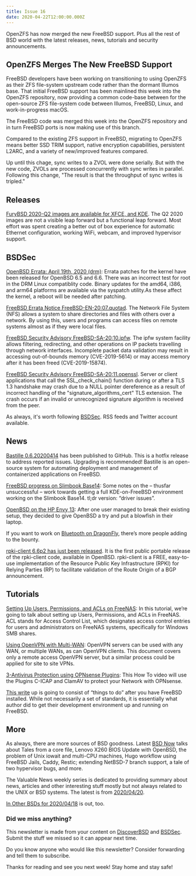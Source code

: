 ```yaml
---
title: Issue 16
date: 2020-04-22T12:00:00.000Z
---
```


OpenZFS has now merged the new FreeBSD support. Plus all the rest of BSD world with the latest releases, news, tutorials and security announcements.

<!-- more -->

## OpenZFS Merges The New FreeBSD Support

FreeBSD developers have been working on transitioning to using OpenZFS as their ZFS file-system upstream code rather than the dormant Illumos base. That initial FreeBSD support has been mainlined this week into the OpenZFS repository, now providing a common code-base between for the open-source ZFS file-system code between Illumos, FreeBSD, Linux, and work-in-progress macOS.

The FreeBSD code was merged this week into the OpenZFS repository and in turn FreeBSD ports is now making use of this branch.

Compared to the existing ZFS support in FreeBSD, migrating to OpenZFS means better SSD TRIM support, native encryption capabilities, persistent L2ARC, and a variety of new/improved features compared.

Up until this chage, sync writes to a ZVOL were done serially. But with the new code, ZVOLs are processed concurrently with sync writes in parallel. Following this change, "The result is that the throughput of sync writes is tripled."

## Releases

[FuryBSD 2020-Q2 images are available for XFCE, and KDE](https://www.furybsd.org/furybsd-2020-q2-images-are-available-for-xfce-and-kde/?utm_source=bsdweekly). The Q2 2020 images are not a visible leap forward but a functional leap forward.  Most effort was spent creating a better out of box experience for automatic Ethernet configuration, working WiFi, webcam, and improved hypervisor support.  

## BSDSec

[OpenBSD Errata: April 19th, 2020 (drm)](https://bsdsec.net/articles/openbsd-errata-april-19th-2020-drm?utm_source=bsdweekly): Errata patches for the kernel have been released for OpenBSD 6.5 and 6.6. There was an incorrect test for root in the DRM Linux compatiblity code. Binary updates for the amd64, i386, and arm64 platforms are available via the syspatch utility.As these affect the kernel, a reboot will be needed after patching.

[FreeBSD Errata Notice FreeBSD-EN-20:07.quotad](https://bsdsec.net/articles/freebsd-announce-freebsd-errata-notice-freebsd-en-20-07-quotad?utm_source=bsdweekly). The Network File System (NFS) allows a system to share directories and files with others over a network.  By using this, users and programs can access files on remote systems almost as if they were local files.

[FreeBSD Security Advisory FreeBSD-SA-20:10.ipfw](https://bsdsec.net/articles/freebsd-announce-freebsd-security-advisory-freebsd-sa-20-10-ipfw?utm_source=bsdweekly). The ipfw system facility allows filtering, redirecting, and other operations on IP packets travelling through network interfaces. Incomplete packet data validation may result in accessing out-of-bounds memory (CVE-2019-5614) or may access memory after it has been freed (CVE-2019-15874).

[FreeBSD Security Advisory FreeBSD-SA-20:11.openssl](https://bsdsec.net/articles/freebsd-announce-freebsd-security-advisory-freebsd-sa-20-11-openssl?utm_source=bsdweekly). Server or client applications that call the SSL_check_chain() function during or after a TLS 1.3 handshake may crash due to a NULL pointer dereference as a result of incorrect handling of the "signature_algorithms_cert" TLS extension.  The crash occurs if an invalid or unrecognized signature algorithm is received from the peer.

As always, it's worth following [BSDSec](https://bsdsec.net). RSS feeds and Twitter account available.

## News

[Bastille 0.6.20200414](https://github.com/BastilleBSD/bastille/releases/tag/0.6.20200414?utm_source=bsdweekly) has been published to GitHub. This is a hotfix release to address reported issues. Upgrading is recommended! Bastille is an open-source system for automating deployment and management of containerized applications on FreeBSD.

[FreeBSD progress on Slimbook Base14](https://euroquis.nl//freebsd/2020/04/16/slimbook.html?utm_source=bsdweekly): Some notes on the – thusfar unsuccessful – work towards getting a full KDE-on-FreeBSD environment working on the Slimbook Base14. tl;dr version: “driver issues”.

[OpenBSD on the HP Envy 13](https://icyphox.sh/blog/openbsd-hp-envy/?utm_source=bsdweekly): After one user managed to break their existing setup, they decided to give OpenBSD a try and put a blowfish in their laptop.

If you want to work on [Bluetooth on DragonFly](https://www.dragonflydigest.com/2020/04/17/24411.html?utm_source=bsdweekly), there’s more people adding to the bounty.

[rpki-client 6.6p2 has just been released](https://bsdsec.net/articles/rpki-client-6-6p2-portable-has-been-released?utm_source=bsdweekly). It is the first public portable release of the rpki-client code, available in OpenBSD. rpki-client is a FREE, easy-to-use implementation of the Resource Public Key Infrastructure (RPKI) for Relying Parties (RP) to facilitate validation of the Route Origin of a BGP announcement.

## Tutorials

[Setting Up Users, Permissions, and ACLs on FreeNAS](https://www.ixsystems.com/blog/users-permissions-acls-on-freenas/?utm_source=bsdweekly): In this tutorial, we’re going to talk about setting up Users, Permissions, and ACLs in FreeNAS. ACL stands for Access Control List, which designates access control entries for users and administrators on FreeNAS systems, specifically for Windows SMB shares.

[Using OpenVPN with Multi-WAN](https://docs.netgate.com/pfsense/en/latest/routing/multi-wan-openvpn.html?utm_source=bsdweekly): OpenVPN servers can be used with any WAN, or multiple WANs, as can OpenVPN clients. This document covers only a remote access OpenVPN server, but a similar process could be applied for site to site VPNs.

[3-Antivirus Protection using OPNsense Plugins](https://www.youtube.com/watch?v=94vz_-5lAkE&utm_source=bsdweekly): This How To video will use the Plugins C-ICAP and ClamAV to protect your Network with OPNsense.

[This write](https://tales.admindev.tech/index.php/2020/04/15/freebsd-dev/?utm_source=bsdweekly) up is going to consist of “things to do” after you have FreeBSD installed. While not necessarily a set of standards, it is essentially what author did to get their development environment up and running on FreeBSD.

## More

As always, there are more sources of BSD goodness. Latest [BSD Now](https://www.youtube.com/watch?v=T3GK3dRtwP0&utm_source=bsdweekly) talks about Tales from a core file, Lenovo X260 BIOS Update with OpenBSD, the problem of Unix iowait and multi-CPU machines, Hugo workflow using FreeBSD Jails, Caddy, Restic; extending NetBSD-7 branch support, a tale of two hypervisor bugs, and more.

The Valuable News weekly series is dedicated to providing summary about news, articles and other interesting stuff mostly but not always related to the UNIX or BSD systems. The latest is from [2020/04/20](https://vermaden.wordpress.com/2020/04/20/valuable-news-2020-04-20/).

[In Other BSDs for 2020/04/18](https://www.dragonflydigest.com/2020/04/18/24399.html?utm_source=bsdweekly) is out, too.

### Did we miss anything?

This newsletter is made from your content on [DiscoverBSD](https://discoverbsd.com) and [BSDSec](https://bsdsec.net). Submit the stuff we missed so it can appear next time.

Do you know anyone who would like this newsletter? Consider forwarding and tell them to subscribe.

Thanks for reading and see you next week! Stay home and stay safe!
